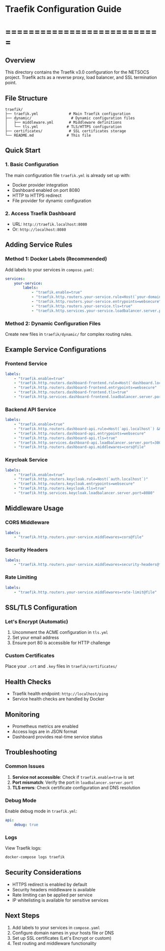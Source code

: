 # Traefik Configuration Guide

# ===========================

## Overview

This directory contains the Traefik v3.0 configuration for the NETSOCS project. Traefik acts as a reverse proxy, load balancer, and SSL termination point.

## File Structure

```
traefik/
├── traefik.yml              # Main Traefik configuration
├── dynamic/                  # Dynamic configuration files
│   ├── middleware.yml       # Middleware definitions
│   └── tls.yml             # TLS/HTTPS configuration
├── certificates/            # SSL certificates storage
└── README.md               # This file
```

## Quick Start

### 1. Basic Configuration

The main configuration file `traefik.yml` is already set up with:

-   Docker provider integration
-   Dashboard enabled on port 8080
-   HTTP to HTTPS redirect
-   File provider for dynamic configuration

### 2. Access Traefik Dashboard

-   URL: `http://traefik.localhost:8080`
-   Or: `http://localhost:8080`

## Adding Service Rules

### Method 1: Docker Labels (Recommended)

Add labels to your services in `compose.yaml`:

```yaml
services:
    your-service:
        labels:
            - "traefik.enable=true"
            - "traefik.http.routers.your-service.rule=Host(`your-domain.com`)"
            - "traefik.http.routers.your-service.entrypoints=websecure"
            - "traefik.http.routers.your-service.tls=true"
            - "traefik.http.services.your-service.loadbalancer.server.port=3000"
```

### Method 2: Dynamic Configuration Files

Create new files in `traefik/dynamic/` for complex routing rules.

## Example Service Configurations

### Frontend Service

```yaml
labels:
    - "traefik.enable=true"
    - "traefik.http.routers.dashboard-frontend.rule=Host(`dashboard.localhost`)"
    - "traefik.http.routers.dashboard-frontend.entrypoints=websecure"
    - "traefik.http.routers.dashboard-frontend.tls=true"
    - "traefik.http.services.dashboard-frontend.loadbalancer.server.port=80"
```

### Backend API Service

```yaml
labels:
    - "traefik.enable=true"
    - "traefik.http.routers.dashboard-api.rule=Host(`api.localhost`) && PathPrefix(`/api`)"
    - "traefik.http.routers.dashboard-api.entrypoints=websecure"
    - "traefik.http.routers.dashboard-api.tls=true"
    - "traefik.http.services.dashboard-api.loadbalancer.server.port=3000"
    - "traefik.http.routers.dashboard-api.middlewares=cors@file"
```

### Keycloak Service

```yaml
labels:
    - "traefik.enable=true"
    - "traefik.http.routers.keycloak.rule=Host(`auth.localhost`)"
    - "traefik.http.routers.keycloak.entrypoints=websecure"
    - "traefik.http.routers.keycloak.tls=true"
    - "traefik.http.services.keycloak.loadbalancer.server.port=8080"
```

## Middleware Usage

### CORS Middleware

```yaml
labels:
    - "traefik.http.routers.your-service.middlewares=cors@file"
```

### Security Headers

```yaml
labels:
    - "traefik.http.routers.your-service.middlewares=security-headers@file"
```

### Rate Limiting

```yaml
labels:
    - "traefik.http.routers.your-service.middlewares=rate-limit@file"
```

## SSL/TLS Configuration

### Let's Encrypt (Automatic)

1. Uncomment the ACME configuration in `tls.yml`
2. Set your email address
3. Ensure port 80 is accessible for HTTP challenge

### Custom Certificates

Place your `.crt` and `.key` files in `traefik/certificates/`

## Health Checks

-   Traefik health endpoint: `http://localhost/ping`
-   Service health checks are handled by Docker

## Monitoring

-   Prometheus metrics are enabled
-   Access logs are in JSON format
-   Dashboard provides real-time service status

## Troubleshooting

### Common Issues

1. **Service not accessible**: Check if `traefik.enable=true` is set
2. **Port mismatch**: Verify the port in `loadbalancer.server.port`
3. **TLS errors**: Check certificate configuration and DNS resolution

### Debug Mode

Enable debug mode in `traefik.yml`:

```yaml
api:
    debug: true
```

### Logs

View Traefik logs:

```bash
docker-compose logs traefik
```

## Security Considerations

-   HTTPS redirect is enabled by default
-   Security headers middleware is available
-   Rate limiting can be applied per service
-   IP whitelisting is available for sensitive services

## Next Steps

1. Add labels to your services in `compose.yaml`
2. Configure domain names in your hosts file or DNS
3. Set up SSL certificates (Let's Encrypt or custom)
4. Test routing and middleware functionality
